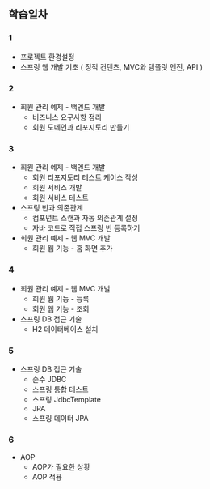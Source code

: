 ## 학습일차

### 1

- 프로젝트 환경설정
- 스프링 웹 개발 기초 ( 정적 컨텐츠, MVC와 템플릿 엔진, API )

### 2

- 회원 관리 예제 - 백엔드 개발
  - 비즈니스 요구사항 정리
  - 회원 도메인과 리포지토리 만들기

### 3

- 회원 관리 예제 - 백엔드 개발
  - 회원 리포지토리 테스트 케이스 작성
  - 회원 서비스 개발
  - 회원 서비스 테스트
- 스프링 빈과 의존관계
  - 컴포넌트 스캔과 자동 의존관계 설정
  - 자바 코드로 직접 스프링 빈 등록하기
- 회원 관리 예제 - 웹 MVC 개발
  - 회원 웹 기능 - 홈 화면 추가
  
### 4

- 회원 관리 예제 - 웹 MVC 개발
  - 회원 웹 기능 - 등록
  - 회원 웹 기능 - 조회
- 스프링 DB 접근 기술
  - H2 데이터베이스 설치

### 5

- 스프링 DB 접근 기술
  - 순수 JDBC
  - 스프링 통합 테스트
  - 스프링 JdbcTemplate
  - JPA
  - 스프링 데이터 JPA

### 6

- AOP
  - AOP가 필요한 상황
  - AOP 적용
